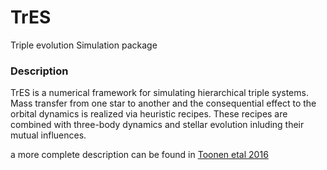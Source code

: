 # TrES
Triple evolution Simulation package

### Description
TrES is a numerical framework for simulating hierarchical triple systems. 
Mass transfer from one star to another and the consequential effect to the orbital dynamics is realized via heuristic recipes.
These  recipes  are combined with  three-body  dynamics and stellar evolution inluding their mutual influences. 

a more complete description can be found in [Toonen etal 2016](https://ui.adsabs.harvard.edu/abs/2016ComAC...3....6T/abstract)
